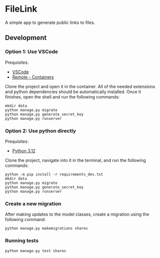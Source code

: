 # FileLink

A simple app to generate public links to files.

## Development

### Option 1: Use VSCode

Prequisites:
- [VSCode](https://code.visualstudio.com/)
- [Remote - Containers](https://marketplace.visualstudio.com/items?itemName=ms-vscode-remote.remote-containers)

Clone the project and open it in the container. All of the needed extensions and python dependencies should be
automatically installed. Once it finishes, open the shell and run the following commands:

```
mkdir data
python manage.py migrate
python manage.py generate_secret_key
python manage.py runserver
```

### Option 2: Use python directly

Prequisites:
- [Python 3.12](https://www.python.org/downloads/release/python-3124/)

Clone the project, navigate into it in the terminal, and run the following commands:

```
python -m pip install -r requirements_dev.txt
mkdir data
python manage.py migrate
python manage.py generate_secret_key
python manage.py runserver
```

### Create a new migration

After making updates to the model classes, create a migration using the following command:

```
python manage.py makemigrations shares
```

### Running tests

```
python manage.py test shares
```
